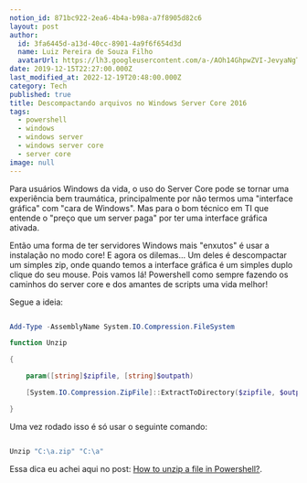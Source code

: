 ```yaml
---
notion_id: 871bc922-2ea6-4b4a-b98a-a7f8905d82c6
layout: post
author:
  id: 3fa6445d-a13d-40cc-8901-4a9f6f654d3d
  name: Luiz Pereira de Souza Filho
  avatarUrl: https://lh3.googleusercontent.com/a-/AOh14GhpwZVI-JevyaNgTdlrOT6YN20cI6V9Kxtq38Ij8AQ=s100
date: 2019-12-15T22:27:00.000Z
last_modified_at: 2022-12-19T20:48:00.000Z
category: Tech
published: true
title: Descompactando arquivos no Windows Server Core 2016
tags:
  - powershell
  - windows
  - windows server
  - windows server core
  - server core
image: null
---
```


Para usuários Windows da vida, o uso do Server Core pode se tornar uma experiência bem traumática, principalmente por não termos uma "interface gráfica" com "cara de Windows". Mas para o bom técnico em TI que entende o "preço que um server paga" por ter uma interface gráfica ativada.

Então uma forma de ter servidores Windows mais "enxutos" é usar a instalação no modo core! E agora os dilemas... Um deles é descompactar um simples zip, onde quando temos a interface gráfica é um simples duplo clique do seu mouse. Pois vamos lá! Powershell como sempre fazendo os caminhos do server core e dos amantes de scripts uma vida melhor!

Segue a ideia:

```Powershell

Add-Type -AssemblyName System.IO.Compression.FileSystem

function Unzip

{

    param([string]$zipfile, [string]$outpath)

    [System.IO.Compression.ZipFile]::ExtractToDirectory($zipfile, $outpath)

}

```

Uma vez rodado isso é só usar o seguinte comando:

```Powershell

Unzip "C:\a.zip" "C:\a"

```

Essa dica eu achei aqui no post: [How to unzip a file in Powershell?](https://stackoverflow.com/a/27768628).

